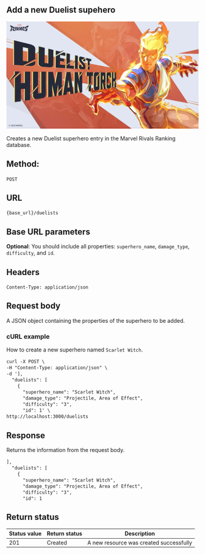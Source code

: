 ## Add a new Duelist supehero

![alt text](<../media/Duelist 3.png>)

Creates a new Duelist superhero entry in the Marvel Rivals Ranking database.

## Method: 
`POST`

## URL
`{base_url}/duelists`

## Base URL parameters
**Optional**: You should include all properties: `superhero_name`, `damage_type`, `difficulty`, and `id`.

## Headers
`Content-Type: application/json`

## Request body
A JSON object containing the properties of the superhero to be added.

### cURL example
How to create a new superhero named `Scarlet Witch`.

```
curl -X POST \
-H "Content-Type: application/json" \
-d '],
  "duelists": [
    {
      "superhero_name": "Scarlet Witch",
      "damage_type": "Projectile, Area of Effect",
      "difficulty": "3",
      "id": 1' \
http://localhost:3000/duelists
```

## Response
Returns the information from the request body.

```
],
  "duelists": [
    {
      "superhero_name": "Scarlet Witch",
      "damage_type": "Projectile, Area of Effect",
      "difficulty": "3",
      "id": 1
```

## Return status

| Status value | Return status | Description |
| --- | --- | --- |
| 201 | Created | A new resource was created successfully |

